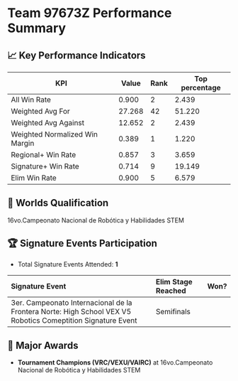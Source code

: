 # Team 97673Z Performance Summary

## 📈 Key Performance Indicators
| KPI | Value | Rank | Top percentage |
| --- | ----- | ---- | ----- |
| All Win Rate | 0.900 | 2 | 2.439 |
| Weighted Avg For | 27.268 | 42 | 51.220 |
| Weighted Avg Against | 12.652 | 2 | 2.439 |
| Weighted Normalized Win Margin | 0.389 | 1 | 1.220 |
| Regional+ Win Rate | 0.857 | 3 | 3.659 |
| Signature+ Win Rate | 0.714 | 9 | 19.149 |
| Elim Win Rate | 0.900 | 5 | 6.579 |


## 🎯 Worlds Qualification
16vo.Campeonato Nacional de Robótica y Habilidades STEM

## 🏆 Signature Events Participation
- Total Signature Events Attended: **1**

| Signature Event | Elim Stage Reached | Won? |
|:----------------|:-------------------|:----|
| 3er. Campeonato Internacional de la Frontera Norte: High School VEX V5 Robotics Comeptition Signature Event | Semifinals |  |


## 🥇 Major Awards
- **Tournament Champions (VRC/VEXU/VAIRC)** at 16vo.Campeonato Nacional de Robótica y Habilidades STEM

